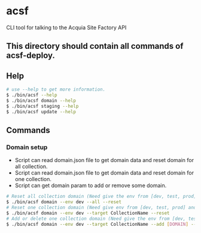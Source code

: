 # acsf
CLI tool for talking to the Acquia Site Factory API

## This directory should contain all commands of acsf-deploy.

## Help

```bash
# use --help to get more information.
$ ./bin/acsf --help
$ ./bin/acsf domain --help
$ ./bin/acsf staging --help
$ ./bin/acsf update --help
```

## Commands

### Domain setup

- Script can read domain.json file to get domain data and reset domain for all collection.
- Script can read domain.json file to get domain data and reset domain for one collection.
- Script can get domain param to add or remove some domain.

```bash
# Reset all collection domain (Need give the env from [dev, test, prod])
$ ./bin/acsf domain --env dev --all --reset
# Reset one collection domain (Need give env from [dev, test, prod] and target collection-name param.)
$ ./bin/acsf domain --env dev --target CollectionName --reset
# Add or delete one collection domain (Need give the env from [dev, test, prod] and collection-name and the domain name)
$ ./bin/acsf domain --env dev --target CollectionName --add [DOMAIN] --delete [DOMAIN]
```
